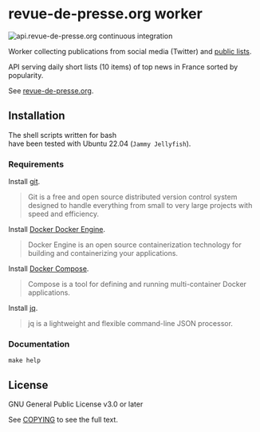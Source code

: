 # revue-de-presse.org worker

![api.revue-de-presse.org continuous integration](https://github.com/thierrymarianne/api.revue-de-presse.org/actions/workflows/continuous-integration.yml/badge.svg)

Worker collecting publications from social media (Twitter) and [public lists](https://help.twitter.com/en/using-twitter/twitter-lists).

API serving daily short lists (10 items) of top news in France sorted by popularity.

See [revue-de-presse.org](https://revue-de-presse.org).

## Installation

The shell scripts written for bash   
have been tested with Ubuntu 22.04 (`Jammy Jellyfish`).

### Requirements

Install [git](https://git-scm.com/downloads).
> Git is a free and open source distributed version control system designed 
> to handle everything from small to very large projects with speed and efficiency.

Install [Docker Docker Engine](https://docs.docker.com/engine/install/).
> Docker Engine is an open source containerization technology for building and containerizing your applications.

Install [Docker Compose](https://docs.docker.com/compose/install/).
> Compose is a tool for defining and running multi-container Docker applications.

Install [jq](https://stedolan.github.io/jq/download/).
> jq is a lightweight and flexible command-line JSON processor.

### Documentation

```
make help
```

## License

GNU General Public License v3.0 or later

See [COPYING](./COPYING) to see the full text.
